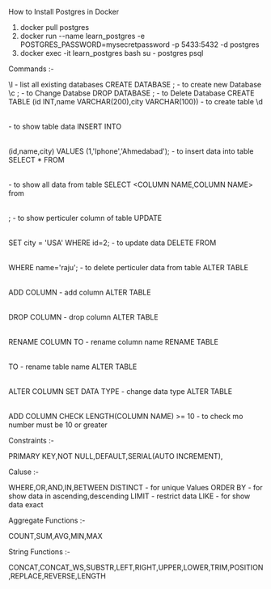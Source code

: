 How to Install Postgres in Docker

1. docker pull postgres
2. docker run --name learn_postgres -e POSTGRES_PASSWORD=mysecretpassword -p 5433:5432 -d postgres
3. docker exec -it learn_postgres bash
   su - postgres
   psql

Commands :-

\l - list all existing databases
CREATE DATABASE <DB NAME>; - to create new Database
\c <DB NAME>; - to Change Databse
DROP DATABASE <DB NAME>; - to Delete Database
CREATE TABLE <TABLE NAME> (id INT,name VARCHAR(200),city VARCHAR(100)) - to create table
\d <TABLE NAME> - to show table data
INSERT INTO <TABLE NAME> (id,name,city) VALUES (1,'Iphone','Ahmedabad'); - to insert data into table
SELECT \* FROM <TABLE NAME> - to show all data from table
SELECT <COLUMN NAME,COLUMN NAME> from <TABLE NAME>; - to show perticuler column of table
UPDATE <TABLE NAME> SET city = 'USA' WHERE id=2; - to update data
DELETE FROM <TABLE NAME> WHERE name='raju'; - to delete perticuler data from table
ALTER TABLE <TABLE NAME> ADD COLUMN <COLUMN NAME DATATYPE> - add column
ALTER TABLE <TABLE NAME> DROP COLUMN <COLUMN NAME> - drop column
ALTER TABLE <TABLE NAME> RENAME COLUMN <COLUMN NAME> TO <NEW COLUMN NAME> - rename column name
RENAME TABLE <TABLE NAME> TO <NEW TABLE NAME> - rename table name
ALTER TABLE <TABLE NAME> ALTER COLUMN <COLUMN NAME> SET DATA TYPE <DATATYPE> - change data type
ALTER TABLE <TABLE NAME> ADD COLUMN <COLUMN NAME DATATYPE> CHECK LENGTH(COLUMN NAME) >= 10 - to check mo number must be 10 or greater

Constraints :-

PRIMARY KEY,NOT NULL,DEFAULT,SERIAL(AUTO INCREMENT),

Caluse :-

WHERE,OR,AND,IN,BETWEEN
DISTINCT - for unique Values
ORDER BY - for show data in ascending,descending
LIMIT - restrict data
LIKE - for show data exact

Aggregate Functions :-

COUNT,SUM,AVG,MIN,MAX

String Functions :-

CONCAT,CONCAT_WS,SUBSTR,LEFT,RIGHT,UPPER,LOWER,TRIM,POSITION,REPLACE,REVERSE,LENGTH

